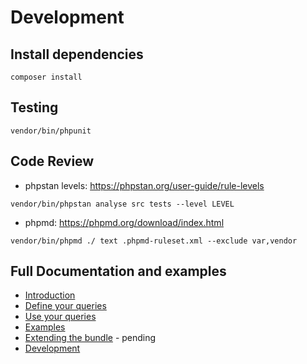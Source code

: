 Development
===========

Install dependencies
--------------------

~~~
composer install
~~~

Testing
-------

~~~
vendor/bin/phpunit
~~~

Code Review
-----------

* phpstan levels: https://phpstan.org/user-guide/rule-levels

~~~
vendor/bin/phpstan analyse src tests --level LEVEL
~~~

* phpmd: https://phpmd.org/download/index.html

~~~
vendor/bin/phpmd ./ text .phpmd-ruleset.xml --exclude var,vendor
~~~

Full Documentation and examples
-------------------------------

- [Introduction](/micayael/native-query-from-file-builder-bundle/blob/master/README.md)
- [Define your queries](/micayael/native-query-from-file-builder-bundle/blob/master/doc/defining_queries.md)
- [Use your queries](/micayael/native-query-from-file-builder-bundle/blob/master/doc/using_queries.md)
- [Examples](/micayael/native-query-from-file-builder-bundle/blob/master/doc/examples.md)
- [Extending the bundle](/micayael/native-query-from-file-builder-bundle/blob/master/doc/using_queries.md) - pending
- [Development](/micayael/native-query-from-file-builder-bundle/blob/master/doc/development.md)
